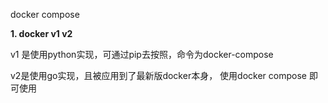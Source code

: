 docker compose

**1. docker v1 v2** 

v1 是使用python实现，可通过pip去按照，命令为docker-compose

v2是使用go实现，且被应用到了最新版docker本身， 使用docker compose 即可使用
